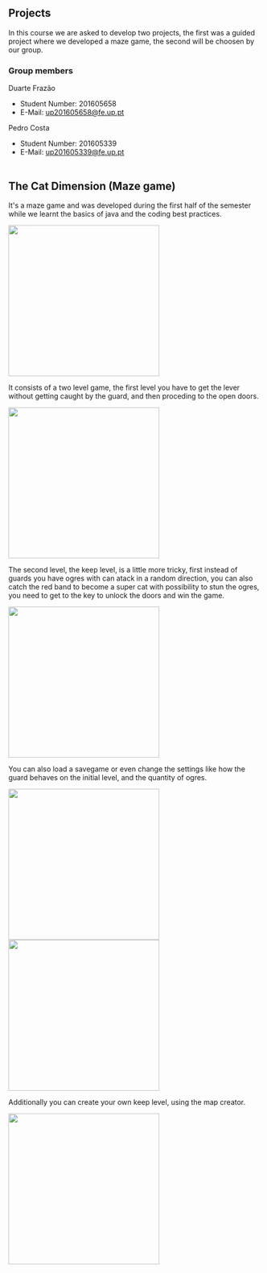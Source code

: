 ## Projects
 In this course we are asked to develop two projects, the first was a guided project where we developed a maze game, the second will be choosen by our group.
 
### Group members

Duarte Frazão<br>
* Student Number: 201605658
* E-Mail: up201605658@fe.up.pt

Pedro Costa<br>
* Student Number: 201605339
* E-Mail: up201605339@fe.up.pt
<br><br>
 
## The Cat Dimension (Maze game)
It's a maze game and was developed during the first half of the semester while we learnt the basics of java and the coding best practices.

<img src="https://github.com/Duarte-Frazao/LPOO1718_T1G1/blob/master/Screenshots/MainMenu.png" width="300">  <br>

It consists of a two level game, the first level you have to get the lever without getting caught by the guard, and then proceding to the open doors.

<img src="https://github.com/Duarte-Frazao/LPOO1718_T1G1/blob/master/Screenshots/InitialLevel.png" width="300">  <br>

The second level, the keep level, is a little more tricky, first instead of guards you have ogres with can atack in a random direction, you can also catch the red band to become a super cat with possibility to stun the ogres, you need to get to the key to unlock the doors and win the game. 

<img src="https://github.com/Duarte-Frazao/LPOO1718_T1G1/blob/master/Screenshots/KeepLevel.png" width="300">  <br>

You can also load  a savegame or even change the settings like how the guard behaves on the initial level, and the quantity of ogres.

<img src="https://github.com/Duarte-Frazao/LPOO1718_T1G1/blob/master/Screenshots/LoadGame.png" width="300">      <img src="https://github.com/Duarte-Frazao/LPOO1718_T1G1/blob/master/Screenshots/Settings.png" width="300">  <br>

Additionally you can create your own keep level, using the map creator.

<img src="https://github.com/Duarte-Frazao/LPOO1718_T1G1/blob/master/Screenshots/MapCreator.png" width="300">  <br>





